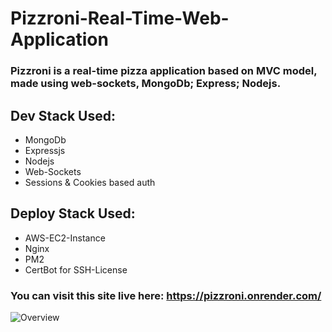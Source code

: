 # Pizzroni-Real-Time-Web-Application
### Pizzroni is a real-time pizza application based on MVC model, made using web-sockets, MongoDb; Express; Nodejs.
## Dev Stack Used:
- MongoDb
- Expressjs
- Nodejs
- Web-Sockets
- Sessions & Cookies based auth

## Deploy Stack Used:
- AWS-EC2-Instance
- Nginx
- PM2
- CertBot for SSH-License

### You can visit this site live here: https://pizzroni.onrender.com/

![Overview](https://user-images.githubusercontent.com/66864065/185996629-ffe13fed-4c0e-49b8-84eb-27586bcacb74.png)
